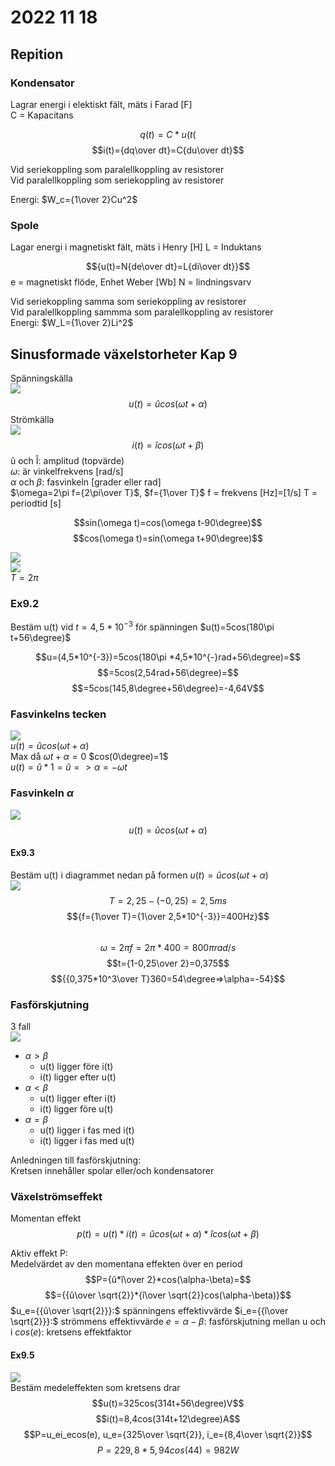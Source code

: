 # 2022 11 18

## Repition

### Kondensator

Lagrar energi i elektiskt fält, mäts i Farad [F]  
C = Kapacitans

$$q(t)=C*u(t($$
$$i(t)={dq\over dt}=C{du\over dt}$$

Vid seriekoppling som paralellkoppling av resistorer  
Vid paralellkoppling som seriekoppling av resistorer

Energi: $W_c={1\over 2}Cu^2$

### Spole

Lagar energi i magnetiskt fält, mäts i Henry [H]
L = Induktans

$${u(t)=N{de\over dt}=L{di\over dt}}$$
e = magnetiskt flöde, Enhet Weber [Wb]
N = lindningsvarv

Vid seriekoppling samma som seriekoppling av resistorer  
Vid paralellkoppling sammma som paralellkoppling av resistorer  
Energi: $W_L={1\over 2}Li^2$

## Sinusformade växelstorheter Kap 9

Spänningskälla  
![ ](IMG20221118102823.jpg)  
$$u(t)=ûcos(\omega t+\alpha)$$
Strömkälla  
![ ](IMG20221118102828.jpg)
$$i(t)=îcos(\omega t+\beta)$$
û och Î: amplitud (topvärde)  
$\omega$: är vinkelfrekvens [rad/s]  
$\alpha$ och $\beta$: fasvinkeln [grader eller rad]  
$\omega=2\pi f={2\pi\over T}$, $f={1\over T}$
f = frekvens [Hz]=[1/s]
T = periodtid [s]

$$sin(\omega t)=cos(\omega t-90\degree)$$
$$cos(\omega t)=sin(\omega t+90\degree)$$

![ ](IMG20221118103319.jpg)  
![ ](IMG20221118103325.jpg)  
$T=2\pi$

### Ex9.2

Bestäm u(t) vid $t=4,5*10^{-3}$ för spänningen $u(t)=5cos(180\pi t+56\degree)$

$$u=(4,5*10^{-3})=5cos(180\pi *4,5*10^{-}rad+56\degree)=$$
$$=5cos(2,54rad+56\degree)=$$
$$=5cos(145,8\degree+56\degree)=-4,64V$$

### Fasvinkelns tecken

![ ](IMG20221118105637.jpg)  
$u(t)=ûcos(\omega t+\alpha)$  
Max då $\omega t+\alpha=0$ $cos(0\degree)=1$  
$u(t)=û*1=û=>\alpha=-\omega t$

### Fasvinkeln $\alpha$

![ ](IMG20221118110503.jpg)  
$${u(t)=ûcos(\omega t+\alpha)}$$

#### Ex9.3

Bestäm u(t) i diagrammet nedan på formen ${u(t)=ûcos(\omega t+\alpha)}$  
![ ](IMG20221118111202.jpg)  
$$T=2,25-(-0,25)=2,5ms$$
$${f={1\over T}={1\over 2,5*10^{-3}}=400Hz}$$  
$${\omega=2\pi f=2\pi*400=800\pi rad/s}$$
$$t={1-0,25\over 2}=0,375$$
$${{0,375*10^3\over T}360=54\degree=>\alpha=-54}$$

### Fasförskjutning

3 fall  
![ ](IMG20221118113332.jpg)

- $\alpha\gt\beta$
  - u(t) ligger före i(t)
  - i(t) ligger efter u(t)
- $\alpha\lt\beta$
  - u(t) ligger efter i(t)
  - i(t) ligger före u(t)
- $\alpha=\beta$
  - u(t) ligger i fas med i(t)
  - i(t) ligger i fas med u(t)

Anledningen till fasförskjutning:  
Kretsen innehåller spolar eller/och kondensatorer

### Växelströmseffekt

Momentan effekt  
$$p(t)=u(t)*i(t)={ûcos(\omega t+\alpha)*îcos(\omega t+\beta)}$$

Aktiv effekt P:  
Medelvärdet av den momentana effekten över en period  
$$P={û*î\over 2}*cos(\alpha-\beta)=$$
$$={{û\over \sqrt{2}}*{î\over \sqrt{2}}cos(\alpha-\beta)}$$
$u_e={{û\over \sqrt{2}}}:$ spänningens effektivvärde
$i_e={{î\over \sqrt{2}}}:$ strömmens effektivvärde
$e=\alpha-\beta:$ fasförskjutning mellan u och i
$cos(e):$ kretsens effektfaktor

#### Ex9.5

![ ](IMG20221118114319.jpg)  
Bestäm medeleffekten som kretsens drar  
$$u(t)=325cos(314t+56\degree)V$$
$$i(t)=8,4cos(314t+12\degree)A$$
$$P=u_ei_ecos(e), u_e={325\over \sqrt{2}}, i_e={8,4\over \sqrt{2}}$$
$$P=229,8*5,94cos(44)=982W$$
